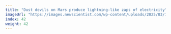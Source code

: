 ```yaml
---
title: "Dust devils on Mars produce lightning-like zaps of electricity"
imageUrl: "https://images.newscientist.com/wp-content/uploads/2025/03/17133857/SEI_244199521.jpg?width=788"
index: 42
weight: 42
---
```

